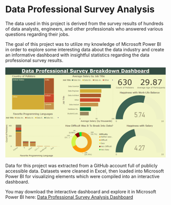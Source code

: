 # Data Professional Survey Analysis

The data used in this project is derived from the survey results of hundreds of data analysts, engineers, and other professionals who answered various questions regarding their jobs.

The goal of this project was to utilize my knowledge of Microsoft Power BI in order to explore some interesting data about the data industry and create an informative dashboard with insightful statistics regarding the data professional survey results.

![Dashboard](https://github.com/r-kish/Data-Professional-Survey-Analysis/blob/main/PowerBIDashboard.png)

Data for this project was extracted from a GitHub account full of publicly accessible data. Datasets were cleaned in Excel, then loaded into Microsoft Power BI for visualizing elements which were compiled into an interactive dashboard.

You may download the interactive dashboard and explore it in Microsoft Power BI here: [Data Professional Survey Analysis Dashboard](https://github.com/r-kish/Data-Professional-Survey-Analysis/blob/main/DataProfessionalSurvey.pbix)
